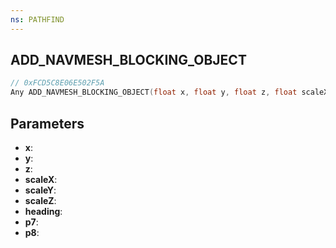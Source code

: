 ```yaml
---
ns: PATHFIND
---
```

## ADD_NAVMESH_BLOCKING_OBJECT

```c
// 0xFCD5C8E06E502F5A
Any ADD_NAVMESH_BLOCKING_OBJECT(float x, float y, float z, float scaleX, float scaleY, float scaleZ, float heading, BOOL p7, Any p8);
```

## Parameters
* **x**:
* **y**:
* **z**:
* **scaleX**:
* **scaleY**:
* **scaleZ**:
* **heading**:
* **p7**:
* **p8**:
